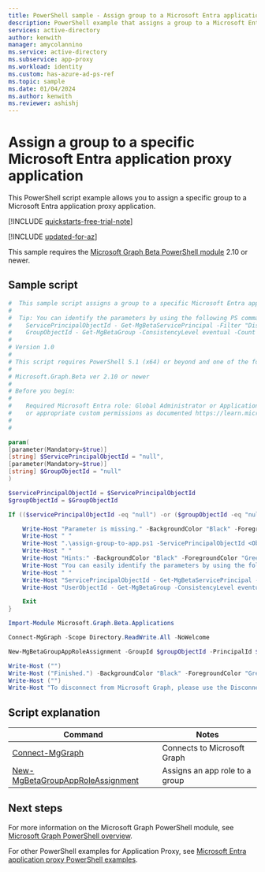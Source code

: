 ```yaml
---
title: PowerShell sample - Assign group to a Microsoft Entra application proxy app
description: PowerShell example that assigns a group to a Microsoft Entra application proxy application.
services: active-directory
author: kenwith
manager: amycolannino
ms.service: active-directory
ms.subservice: app-proxy
ms.workload: identity
ms.custom: has-azure-ad-ps-ref
ms.topic: sample
ms.date: 01/04/2024
ms.author: kenwith
ms.reviewer: ashishj
---
```


# Assign a group to a specific Microsoft Entra application proxy application

This PowerShell script example allows you to assign a specific group to a Microsoft Entra application proxy application.

[!INCLUDE [quickstarts-free-trial-note](~/../azure-docs-pr/includes/quickstarts-free-trial-note.md)]

[!INCLUDE [updated-for-az](~/../azure-docs-pr/includes/updated-for-az.md)]

This sample requires the [Microsoft Graph Beta PowerShell module](/powershell/microsoftgraph/installation) 2.10 or newer.

## Sample script

```powershell
#  This sample script assigns a group to a specific Microsoft Entra application proxy application.
#
#  Tip: You can identify the parameters by using the following PS commands:
#    ServicePrincipalObjectId - Get-MgBetaServicePrincipal -Filter "DisplayName eq '<displayname of the app>'" 
#    GroupObjectId - Get-MgBetaGroup -ConsistencyLevel eventual -Count userCount -Search '"DisplayName:<name of the group>"'"
#
# Version 1.0
#
# This script requires PowerShell 5.1 (x64) or beyond and one of the following modules:
#
# Microsoft.Graph.Beta ver 2.10 or newer
#
# Before you begin:
#    
#    Required Microsoft Entra role: Global Administrator or Application Administrator
#    or appropriate custom permissions as documented https://learn.microsoft.com/en-us/azure/active-directory/roles/custom-enterprise-app-permissions
#
# 

param(
[parameter(Mandatory=$true)]
[string] $ServicePrincipalObjectId = "null",
[parameter(Mandatory=$true)]
[string] $GroupObjectId = "null"
)

$servicePrincipalObjectId = $ServicePrincipalObjectId
$groupObjectId = $GroupObjectId

If (($servicePrincipalObjectId -eq "null") -or ($groupObjectId -eq "null")) {

    Write-Host "Parameter is missing." -BackgroundColor "Black" -ForegroundColor "Green"
    Write-Host " "
    Write-Host ".\assign-group-to-app.ps1 -ServicePrincipalObjectId <ObjectId of the Microsoft Entra application proxy application service principal> -UserObjectId <ObjectId of the User>" -BackgroundColor "Black" -ForegroundColor "Green"
    Write-Host " "
    Write-Host "Hints:" -BackgroundColor "Black" -ForegroundColor "Green"
    Write-Host "You can easily identify the parameters by using the following PS commands:" -BackgroundColor "Black" -ForegroundColor "Green"
    Write-Host " "
    Write-Host "ServicePrincipalObjectId - Get-MgBetaServicePrincipal -Filter "DisplayName eq '<displayname of the app>'" " -BackgroundColor "Black" -ForegroundColor "Green"
    Write-Host "UserObjectId - Get-MgBetaGroup -ConsistencyLevel eventual -Count userCount -Search '"DisplayName:<name of the group>"'" -BackgroundColor "Black" -ForegroundColor "Green"

    Exit
}

Import-Module Microsoft.Graph.Beta.Applications

Connect-MgGraph -Scope Directory.ReadWrite.All -NoWelcome

New-MgBetaGroupAppRoleAssignment -GroupId $groupObjectId -PrincipalId $groupObjectId -ResourceId $servicePrincipalObjectId -AppRoleId "18d14569-c3bd-439b-9a66-3a2aee01d14f"

Write-Host ("")
Write-Host ("Finished.") -BackgroundColor "Black" -ForegroundColor "Green"
Write-Host ("")
Write-Host "To disconnect from Microsoft Graph, please use the Disconnect-MgGraph cmdlet." 
```

## Script explanation

| Command | Notes |
|---|---|
|[Connect-MgGraph](/powershell/module/microsoft.graph.authentication/connect-mggraph)| Connects to Microsoft Graph|
|[New-MgBetaGroupAppRoleAssignment](/powershell/module/microsoft.graph.beta.applications/new-mgbetagroupapproleassignment)| Assigns an app role to a group|


## Next steps

For more information on the Microsoft Graph PowerShell module, see [Microsoft Graph PowerShell overview](/powershell/microsoftgraph/overview).

For other PowerShell examples for Application Proxy, see [Microsoft Entra application proxy PowerShell examples](../application-proxy-powershell-samples.md).
